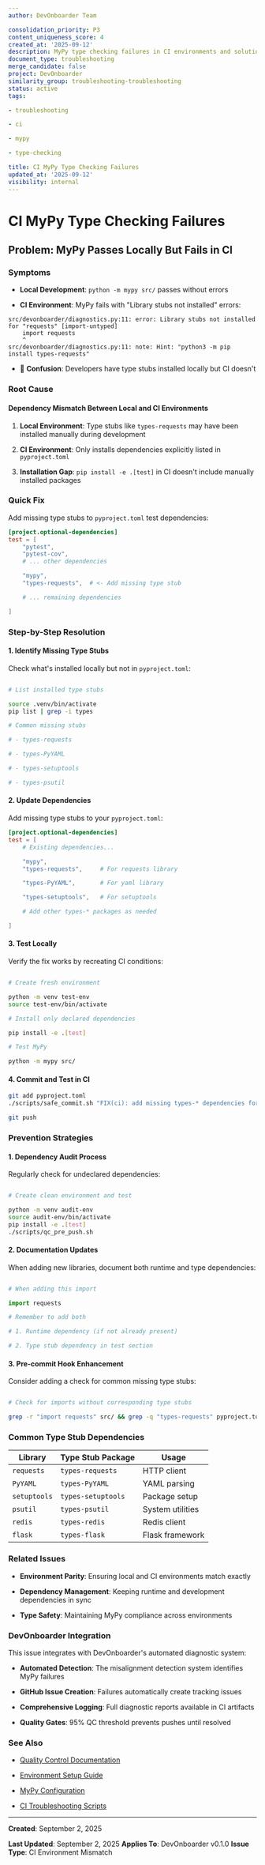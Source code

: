 ```yaml
---
author: DevOnboarder Team

consolidation_priority: P3
content_uniqueness_score: 4
created_at: '2025-09-12'
description: MyPy type checking failures in CI environments and solutions for type stub dependencies
document_type: troubleshooting
merge_candidate: false
project: DevOnboarder
similarity_group: troubleshooting-troubleshooting
status: active
tags:

- troubleshooting

- ci

- mypy

- type-checking

title: CI MyPy Type Checking Failures
updated_at: '2025-09-12'
visibility: internal
---
```


# CI MyPy Type Checking Failures

## Problem: MyPy Passes Locally But Fails in CI

### Symptoms

-  **Local Development**: `python -m mypy src/` passes without errors

-  **CI Environment**: MyPy fails with "Library stubs not installed" errors:

```text
src/devonboarder/diagnostics.py:11: error: Library stubs not installed for "requests" [import-untyped]
    import requests
    ^
src/devonboarder/diagnostics.py:11: note: Hint: "python3 -m pip install types-requests"

```

- 🤔 **Confusion**: Developers have type stubs installed locally but CI doesn't

### Root Cause

#### Dependency Mismatch Between Local and CI Environments

1. **Local Environment**: Type stubs like `types-requests` may have been installed manually during development

2. **CI Environment**: Only installs dependencies explicitly listed in `pyproject.toml`

3. **Installation Gap**: `pip install -e .[test]` in CI doesn't include manually installed packages

### Quick Fix

Add missing type stubs to `pyproject.toml` test dependencies:

```toml
[project.optional-dependencies]
test = [
    "pytest",
    "pytest-cov",
    # ... other dependencies

    "mypy",
    "types-requests",  # <- Add missing type stub

    # ... remaining dependencies

]

```

### Step-by-Step Resolution

#### 1. Identify Missing Type Stubs

Check what's installed locally but not in `pyproject.toml`:

```bash

# List installed type stubs

source .venv/bin/activate
pip list | grep -i types

# Common missing stubs

# - types-requests

# - types-PyYAML

# - types-setuptools

# - types-psutil

```

#### 2. Update Dependencies

Add missing type stubs to your `pyproject.toml`:

```toml
[project.optional-dependencies]
test = [
    # Existing dependencies...

    "mypy",
    "types-requests",     # For requests library

    "types-PyYAML",       # For yaml library

    "types-setuptools",   # For setuptools

    # Add other types-* packages as needed

]

```

#### 3. Test Locally

Verify the fix works by recreating CI conditions:

```bash

# Create fresh environment

python -m venv test-env
source test-env/bin/activate

# Install only declared dependencies

pip install -e .[test]

# Test MyPy

python -m mypy src/

```

#### 4. Commit and Test in CI

```bash
git add pyproject.toml
./scripts/safe_commit.sh "FIX(ci): add missing types-* dependencies for MyPy compatibility"

git push

```

### Prevention Strategies

#### 1. Dependency Audit Process

Regularly check for undeclared dependencies:

```bash

# Create clean environment and test

python -m venv audit-env
source audit-env/bin/activate
pip install -e .[test]
./scripts/qc_pre_push.sh

```

#### 2. Documentation Updates

When adding new libraries, document both runtime and type dependencies:

```python

# When adding this import

import requests

# Remember to add both

# 1. Runtime dependency (if not already present)

# 2. Type stub dependency in test section

```

#### 3. Pre-commit Hook Enhancement

Consider adding a check for common missing type stubs:

```bash

# Check for imports without corresponding type stubs

grep -r "import requests" src/ && grep -q "types-requests" pyproject.toml

```

### Common Type Stub Dependencies

| Library | Type Stub Package | Usage |
|---------|------------------|-------|
| `requests` | `types-requests` | HTTP client |
| `PyYAML` | `types-PyYAML` | YAML parsing |
| `setuptools` | `types-setuptools` | Package setup |
| `psutil` | `types-psutil` | System utilities |
| `redis` | `types-redis` | Redis client |
| `flask` | `types-flask` | Flask framework |

### Related Issues

- **Environment Parity**: Ensuring local and CI environments match exactly

- **Dependency Management**: Keeping runtime and development dependencies in sync

- **Type Safety**: Maintaining MyPy compliance across environments

### DevOnboarder Integration

This issue integrates with DevOnboarder's automated diagnostic system:

- **Automated Detection**: The misalignment detection system identifies MyPy failures

- **GitHub Issue Creation**: Failures automatically create tracking issues

- **Comprehensive Logging**: Full diagnostic reports available in CI artifacts

- **Quality Gates**: 95% QC threshold prevents pushes until resolved

### See Also

- [Quality Control Documentation](../policies/quality-control-policy.md)

- [Environment Setup Guide](../../SETUP.md)

- [MyPy Configuration](../../pyproject.toml)

- [CI Troubleshooting Scripts](../../scripts/ci_troubleshoot.sh)

---

**Created**: September 2, 2025

**Last Updated**: September 2, 2025
**Applies To**: DevOnboarder v0.1.0
**Issue Type**: CI Environment Mismatch
